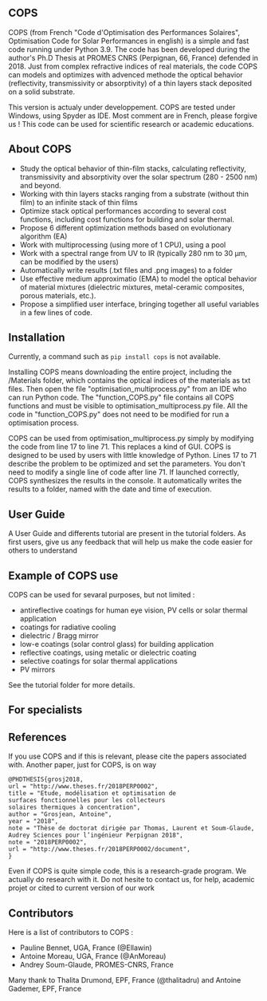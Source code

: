 ## COPS
COPS (from French "Code d'Optimisation des Performances Solaires", Optimisation Code for Solar Performances in english) is a simple and fast code running under Python 3.9. The code has been developed during the author's Ph.D Thesis at PROMES CNRS (Perpignan, 66, France) defended in 2018. Just from complex refractive indices of real materials, the code COPS can models and optimizes with advenced methode the optical behavior (reflectivity, transmissivity or absorptivity) of a thin layers stack deposited on a solid substrate.

This version is actualy under developpement. COPS are tested under Windows, using Spyder as IDE. Most comment are in French, please forgive us !
This code can be used for scientific research or academic educations. 

## About COPS
- Study the optical behavior of thin-film stacks, calculating reflectivity, transmissivity and absorptivity over the solar spectrum (280 - 2500 nm) and beyond.
- Working with thin layers stacks ranging from a substrate (without thin film) to an infinite stack of thin films
- Optimize stack optical performances according to several cost functions, including cost functions for building and solar thermal. 
- Propose 6 different optimization methods based on evolutionary algorithm (EA) 
- Work with multiprocessing (using more of 1 CPU), using a pool
- Work with a spectral range from UV to IR (typically 280 nm to 30 µm, can be modified by the users) 
- Automatically write results (.txt files and .png images) to a folder 
- Use effective medium approximatio (EMA) to model the optical behavior of material mixtures (dielectric mixtures, metal-ceramic composites, porous materials, etc.). 
- Propose a simplified user interface, bringing together all useful variables in a few lines of code.

## Installation

Currently, a command such as `pip install cops` is not available. 

Installing COPS means downloading the entire project, including the /Materials folder, which contains the optical indices of the materials as txt files. Then open the file "optimisation_multiprocess.py" from an IDE who can run Python code. The "function_COPS.py" file contains all COPS functions and must be visible to optimisation_multiprocess.py file. All the code in "function_COPS.py" does not need to be modified for run a optimisation process. 

COPS can be used from optimisation_multiprocess.py simply by modifying the code from line 17 to line 71. This replaces a kind of GUI. COPS is designed to be used by users with little knowledge of Python. Lines 17 to 71 describe the problem to be optimized and set the parameters. You don't need to modify a single line of code after line 71. If launched correctly, COPS synthesizes the results in the console. It automatically writes the results to a folder, named with the date and time of execution. 

## User Guide

A User Guide and differents tutorial are present in the tutorial folders. As first users, give us any feedback that will help us make the code easier for others to understand

## Example of COPS use

COPS can be used for sevaral purposes, but not limited : 
- antireflective coatings for human eye vision, PV cells or solar thermal application
- coatings for radiative cooling
- dielectric / Bragg mirror
- low-e coatings (solar control glass) for building application 
- reflective coatings, using metalic or dielectric coating 
- selective coatings for solar thermal applications
- PV mirrors

See the tutorial folder for more details. 

## For specialists

## References
If you use COPS and if this is relevant, please cite the papers associated with. Another paper, just for COPS, is on way

```
@PHDTHESIS{grosj2018,
url = "http://www.theses.fr/2018PERP0002",
title = "Etude, modélisation et optimisation de surfaces fonctionnelles pour les collecteurs solaires thermiques à concentration",
author = "Grosjean, Antoine",
year = "2018",
note = "Thèse de doctorat dirigée par Thomas, Laurent et Soum-Glaude, Audrey Sciences pour l’ingénieur Perpignan 2018",
note = "2018PERP0002",
url = "http://www.theses.fr/2018PERP0002/document",
}
```
Even if COPS is quite simple code, this is a research-grade program. We actually do research with it. Do not hesite to contact us, for help, academic projet or cited to current version of our work

## Contributors
Here is a list of contributors to COPS : 
* Pauline Bennet, UGA, France (@Ellawin)
* Antoine Moreau, UGA, France  (@AnMoreau)
* Andrey Soum-Glaude, PROMES-CNRS, France

Many thank to Thalita Drumond, EPF, France (@thalitadru) and Antoine Gademer, EPF, France
